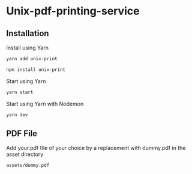 # Unix-pdf-printing-service

## Installation

Install using Yarn

```bash
yarn add unix-print
```

```bash
npm install unix-print
```

Start using Yarn

```bash
yarn start
```

Start using Yarn with Nodemon

```bash
yarn dev
```
## PDF File
Add your.pdf file of your choice by a replacement with dummy.pdf in the asset directory

```bash
assets/dummy.pdf
```